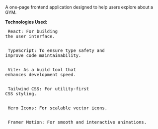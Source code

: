 A one-page frontend application designed to help users explore about a GYM. 

**Technologies Used:**<br/>
     <pre> React: For building the user interface.<br/>
     <pre> TypeScript: To ensure type safety and improve code maintainability.<br/>
     <pre> Vite: As a build tool that enhances development speed.<br/>
     <pre> Tailwind CSS: For utility-first CSS styling.<br/>
     <pre> Hero Icons: For scalable vector icons.<br/>
     <pre> Framer Motion: For smooth and interactive animations.<br/>

